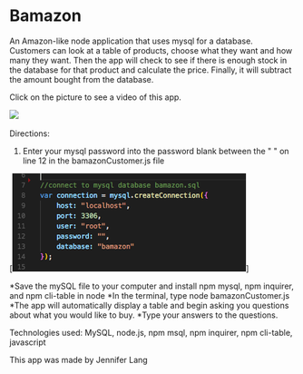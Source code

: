 # Bamazon
An Amazon-like node application that uses mysql for a database.  Customers can look at a table of products, choose what they want and how many they want.  Then the app will check to see if there is enough stock in the database for that product and calculate the price.  Finally, it will subtract the amount bought from the database.

Click on the picture to see a video of this app.

[![](http://img.youtube.com/vi/QtDGbdDekKU/0.jpg)](http://www.youtube.com/watch?v=QtDGbdDekKU "Bamazon Node App with MySQL")

Directions:
1.  Enter your mysql password into the password blank between the " " on line 12 in the bamazonCustomer.js file

[![](https://github.com/JenniferLang1921/Bamazon/blob/master/images/Screen%20Shot%202018-04-14%20at%209.18.57%20PM.png)]

*Save the mySQL file to your computer and install npm mysql, npm inquirer, and npm cli-table in node
*In the terminal, type node bamazonCustomer.js
*The app will automatically display a table and begin asking you questions about what you would like to buy.
*Type your answers to the questions.

Technologies used: MySQL, node.js, npm msql, npm inquirer, npm cli-table, javascript

This app was made by Jennifer Lang

